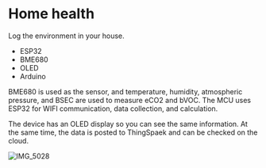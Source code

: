 # Home health

Log the environment in your house.

* ESP32
* BME680
* OLED
* Arduino


BME680 is used as the sensor, and temperature, humidity, atmospheric pressure, and BSEC are used to measure eCO2 and bVOC.
The MCU uses ESP32 for WIFI communication, data collection, and calculation.

The device has an OLED display so you can see the same information.
At the same time, the data is posted to ThingSpaek and can be checked on the cloud.

![IMG_5028](https://user-images.githubusercontent.com/75776044/108789013-a8ba1180-75bc-11eb-87a6-869029f46388.jpg)
